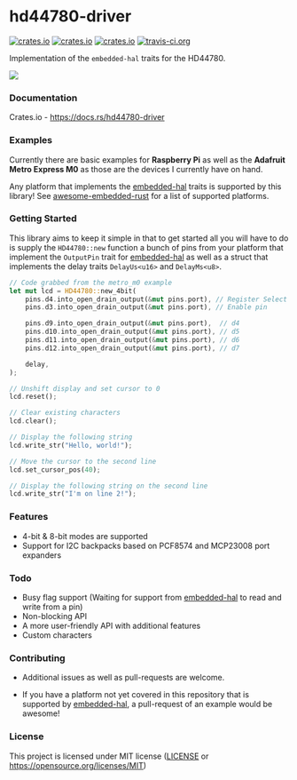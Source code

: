 # hd44780-driver

[![crates.io](https://img.shields.io/crates/v/hd44780-driver.svg)](https://crates.io/crates/hd44780-driver)
[![crates.io](https://img.shields.io/crates/d/hd44780-driver.svg)](https://crates.io/crates/hd44780-driver)
[![crates.io](https://img.shields.io/crates/l/hd44780-driver.svg)](https://crates.io/crates/hd44780-driver)
[![travis-ci.org](https://travis-ci.org/JohnDoneth/hd44780-driver.svg?branch=master)](https://travis-ci.org/JohnDoneth/hd44780-driver)

Implementation of the `embedded-hal` traits for the HD44780.

![](/header.gif)


### Documentation

Crates.io - https://docs.rs/hd44780-driver

### Examples

Currently there are basic examples for **Raspberry Pi** as well as the **Adafruit Metro Express M0** as those are the devices I currently have on hand. 

Any platform that implements the [embedded-hal](https://github.com/rust-embedded/embedded-hal) traits is supported by this library! See [awesome-embedded-rust](https://github.com/rust-embedded/awesome-embedded-rust#hal-implementation-crates) for a list of supported platforms.

### Getting Started

This library aims to keep it simple in that to get started all you will have to do is supply the `HD44780::new` function a bunch of pins from your platform that implement the `OutputPin` trait for [embedded-hal](https://github.com/rust-embedded/embedded-hal) as well as a struct that implements the delay traits `DelayUs<u16>`  and `DelayMs<u8>`.

```rust
// Code grabbed from the metro_m0 example
let mut lcd = HD44780::new_4bit(
    pins.d4.into_open_drain_output(&mut pins.port), // Register Select pin
    pins.d3.into_open_drain_output(&mut pins.port), // Enable pin

    pins.d9.into_open_drain_output(&mut pins.port),  // d4
    pins.d10.into_open_drain_output(&mut pins.port), // d5
    pins.d11.into_open_drain_output(&mut pins.port), // d6
    pins.d12.into_open_drain_output(&mut pins.port), // d7

    delay,
);

// Unshift display and set cursor to 0
lcd.reset(); 

// Clear existing characters
lcd.clear(); 

// Display the following string
lcd.write_str("Hello, world!");

// Move the cursor to the second line
lcd.set_cursor_pos(40);

// Display the following string on the second line
lcd.write_str("I'm on line 2!");
```

### Features
- 4-bit & 8-bit modes are supported
- Support for I2C backpacks based on PCF8574 and MCP23008 port expanders

### Todo
- Busy flag support (Waiting for support from [embedded-hal](https://github.com/rust-embedded/embedded-hal) to read and write from a pin)
- Non-blocking API
- A more user-friendly API with additional features
- Custom characters

### Contributing

- Additional issues as well as pull-requests are welcome.

- If you have a platform not yet covered in this repository that is supported by [embedded-hal](https://github.com/rust-embedded/embedded-hal), a pull-request of an example would be awesome!

### License

This project is licensed under MIT license ([LICENSE](https://github.com/kunerd/clerk/blob/master/docs/CONTRIBUTING.md) or <https://opensource.org/licenses/MIT>)
